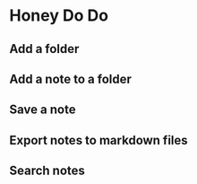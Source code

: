 # Honey Do Do

## Add a folder

## Add a note to a folder

## Save a note

## Export notes to markdown files

## Search notes
